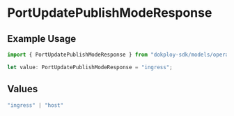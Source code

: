 # PortUpdatePublishModeResponse

## Example Usage

```typescript
import { PortUpdatePublishModeResponse } from "dokploy-sdk/models/operations";

let value: PortUpdatePublishModeResponse = "ingress";
```

## Values

```typescript
"ingress" | "host"
```